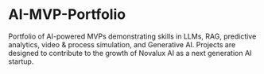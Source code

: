 # AI-MVP-Portfolio
Portfolio of AI-powered MVPs demonstrating skills in LLMs, RAG, predictive analytics, video &amp; process simulation, and Generative AI. Projects are designed to contribute to the growth of Novalux AI as a next generation AI startup.
